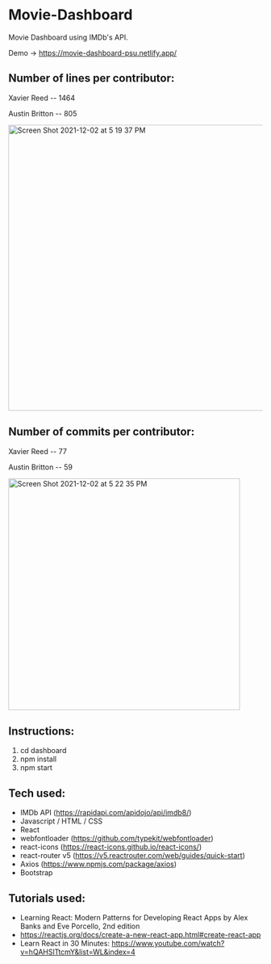 # Movie-Dashboard

Movie Dashboard using IMDb's API. 

Demo -> https://movie-dashboard-psu.netlify.app/

## Number of lines per contributor:
Xavier Reed -- 1464

Austin Britton -- 805

<img width="566" alt="Screen Shot 2021-12-02 at 5 19 37 PM" src="https://user-images.githubusercontent.com/29593134/144528984-51f6cdd5-842b-4b28-ab5d-b238a57f90fa.png">

## Number of commits per contributor:

Xavier Reed -- 77

Austin Britton -- 59

<img width="459" alt="Screen Shot 2021-12-02 at 5 22 35 PM" src="https://user-images.githubusercontent.com/29593134/144528994-2022c060-21d9-499d-83eb-ddca9a04328f.png">


## Instructions:

1. cd dashboard
2. npm install
3. npm start

## Tech used:

- IMDb API (https://rapidapi.com/apidojo/api/imdb8/)
- Javascript / HTML / CSS
- React
- webfontloader (https://github.com/typekit/webfontloader)
- react-icons (https://react-icons.github.io/react-icons/)
- react-router v5 (https://v5.reactrouter.com/web/guides/quick-start) 
- Axios (https://www.npmjs.com/package/axios)
- Bootstrap

## Tutorials used:

- Learning React: Modern Patterns for Developing React Apps by Alex Banks and Eve Porcello, 2nd edition
- https://reactjs.org/docs/create-a-new-react-app.html#create-react-app
- Learn React in 30 Minutes: https://www.youtube.com/watch?v=hQAHSlTtcmY&list=WL&index=4
